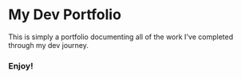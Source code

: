 # My Dev Portfolio

This is simply a portfolio documenting all of the work
I've completed through my dev journey.


### Enjoy!
